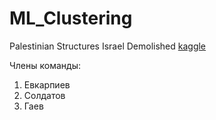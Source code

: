 # ML_Clustering
Palestinian Structures Israel Demolished
[kaggle]([https://www.openai.com/](https://www.kaggle.com/datasets/asaniczka/data-on-palestinian-structures-israel-demolished/data)https://www.kaggle.com/datasets/asaniczka/data-on-palestinian-structures-israel-demolished/data)

Члены команды:
1. Евкарпиев
2. Солдатов
3. Гаев
